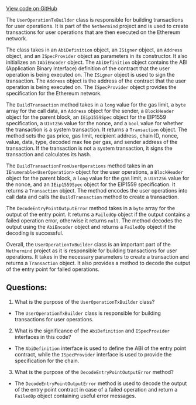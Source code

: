 [View code on GitHub](https://github.com/NethermindEth/nethermind/src/Nethermind/Nethermind.AccountAbstraction/Executor/UserOperationTxBuilder.cs)

The `UserOperationTxBuilder` class is responsible for building transactions for user operations. It is part of the `Nethermind` project and is used to create transactions for user operations that are then executed on the Ethereum network.

The class takes in an `AbiDefinition` object, an `ISigner` object, an `Address` object, and an `ISpecProvider` object as parameters in its constructor. It also initializes an `IAbiEncoder` object. The `AbiDefinition` object contains the ABI (Application Binary Interface) definition of the contract that the user operation is being executed on. The `ISigner` object is used to sign the transaction. The `Address` object is the address of the contract that the user operation is being executed on. The `ISpecProvider` object provides the specification for the Ethereum network.

The `BuildTransaction` method takes in a `long` value for the gas limit, a `byte` array for the call data, an `Address` object for the sender, a `BlockHeader` object for the parent block, an `IEip1559Spec` object for the EIP1559 specification, a `UInt256` value for the nonce, and a `bool` value for whether the transaction is a system transaction. It returns a `Transaction` object. The method sets the gas price, gas limit, recipient address, chain ID, nonce, value, data, type, decoded max fee per gas, and sender address of the transaction. If the transaction is not a system transaction, it signs the transaction and calculates its hash.

The `BuildTransactionFromUserOperations` method takes in an `IEnumerable<UserOperation>` object for the user operations, a `BlockHeader` object for the parent block, a `long` value for the gas limit, a `UInt256` value for the nonce, and an `IEip1559Spec` object for the EIP1559 specification. It returns a `Transaction` object. The method encodes the user operations into call data and calls the `BuildTransaction` method to create a transaction.

The `DecodeEntryPointOutputError` method takes in a `byte` array for the output of the entry point. It returns a `FailedOp` object if the output contains a failed operation error, otherwise it returns `null`. The method decodes the output using the `AbiEncoder` object and returns a `FailedOp` object if the decoding is successful.

Overall, the `UserOperationTxBuilder` class is an important part of the `Nethermind` project as it is responsible for building transactions for user operations. It takes in the necessary parameters to create a transaction and returns a `Transaction` object. It also provides a method to decode the output of the entry point for failed operations.
## Questions: 
 1. What is the purpose of the `UserOperationTxBuilder` class?
- The `UserOperationTxBuilder` class is responsible for building transactions for user operations.

2. What is the significance of the `AbiDefinition` and `ISpecProvider` interfaces in this code?
- The `AbiDefinition` interface is used to define the ABI of the entry point contract, while the `ISpecProvider` interface is used to provide the specification for the chain.

3. What is the purpose of the `DecodeEntryPointOutputError` method?
- The `DecodeEntryPointOutputError` method is used to decode the output of the entry point contract in case of a failed operation and return a `FailedOp` object containing useful error messages.
